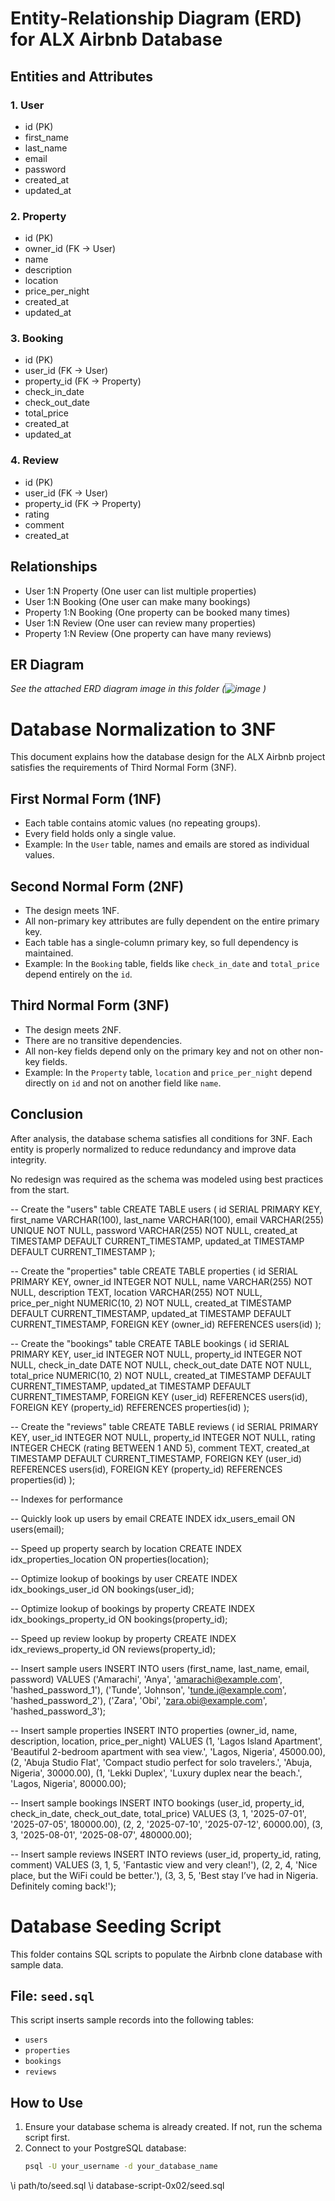 # Entity-Relationship Diagram (ERD) for ALX Airbnb Database

## Entities and Attributes

### 1. User
- id (PK)
- first_name
- last_name
- email
- password
- created_at
- updated_at

### 2. Property
- id (PK)
- owner_id (FK → User)
- name
- description
- location
- price_per_night
- created_at
- updated_at

### 3. Booking
- id (PK)
- user_id (FK → User)
- property_id (FK → Property)
- check_in_date
- check_out_date
- total_price
- created_at
- updated_at

### 4. Review
- id (PK)
- user_id (FK → User)
- property_id (FK → Property)
- rating
- comment
- created_at

## Relationships

- User 1:N Property (One user can list multiple properties)
- User 1:N Booking (One user can make many bookings)
- Property 1:N Booking (One property can be booked many times)
- User 1:N Review (One user can review many properties)
- Property 1:N Review (One property can have many reviews)

## ER Diagram

_See the attached ERD diagram image in this folder (![image](https://github.com/user-attachments/assets/f4096fa2-374f-4877-8718-b297aef2d199)
)_

# Database Normalization to 3NF

This document explains how the database design for the ALX Airbnb project satisfies the requirements of Third Normal Form (3NF).

## First Normal Form (1NF)

- Each table contains atomic values (no repeating groups).
- Every field holds only a single value.
- Example: In the `User` table, names and emails are stored as individual values.

## Second Normal Form (2NF)

- The design meets 1NF.
- All non-primary key attributes are fully dependent on the entire primary key.
- Each table has a single-column primary key, so full dependency is maintained.
- Example: In the `Booking` table, fields like `check_in_date` and `total_price` depend entirely on the `id`.

## Third Normal Form (3NF)

- The design meets 2NF.
- There are no transitive dependencies.
- All non-key fields depend only on the primary key and not on other non-key fields.
- Example: In the `Property` table, `location` and `price_per_night` depend directly on `id` and not on another field like `name`.

## Conclusion

After analysis, the database schema satisfies all conditions for 3NF. Each entity is properly normalized to reduce redundancy and improve data integrity.

No redesign was required as the schema was modeled using best practices from the start.

-- Create the "users" table
CREATE TABLE users (
  id SERIAL PRIMARY KEY,
  first_name VARCHAR(100),
  last_name VARCHAR(100),
  email VARCHAR(255) UNIQUE NOT NULL,
  password VARCHAR(255) NOT NULL,
  created_at TIMESTAMP DEFAULT CURRENT_TIMESTAMP,
  updated_at TIMESTAMP DEFAULT CURRENT_TIMESTAMP
);

-- Create the "properties" table
CREATE TABLE properties (
  id SERIAL PRIMARY KEY,
  owner_id INTEGER NOT NULL,
  name VARCHAR(255) NOT NULL,
  description TEXT,
  location VARCHAR(255) NOT NULL,
  price_per_night NUMERIC(10, 2) NOT NULL,
  created_at TIMESTAMP DEFAULT CURRENT_TIMESTAMP,
  updated_at TIMESTAMP DEFAULT CURRENT_TIMESTAMP,
  FOREIGN KEY (owner_id) REFERENCES users(id)
);

-- Create the "bookings" table
CREATE TABLE bookings (
  id SERIAL PRIMARY KEY,
  user_id INTEGER NOT NULL,
  property_id INTEGER NOT NULL,
  check_in_date DATE NOT NULL,
  check_out_date DATE NOT NULL,
  total_price NUMERIC(10, 2) NOT NULL,
  created_at TIMESTAMP DEFAULT CURRENT_TIMESTAMP,
  updated_at TIMESTAMP DEFAULT CURRENT_TIMESTAMP,
  FOREIGN KEY (user_id) REFERENCES users(id),
  FOREIGN KEY (property_id) REFERENCES properties(id)
);

-- Create the "reviews" table
CREATE TABLE reviews (
  id SERIAL PRIMARY KEY,
  user_id INTEGER NOT NULL,
  property_id INTEGER NOT NULL,
  rating INTEGER CHECK (rating BETWEEN 1 AND 5),
  comment TEXT,
  created_at TIMESTAMP DEFAULT CURRENT_TIMESTAMP,
  FOREIGN KEY (user_id) REFERENCES users(id),
  FOREIGN KEY (property_id) REFERENCES properties(id)
);

-- Indexes for performance

-- Quickly look up users by email
CREATE INDEX idx_users_email ON users(email);

-- Speed up property search by location
CREATE INDEX idx_properties_location ON properties(location);

-- Optimize lookup of bookings by user
CREATE INDEX idx_bookings_user_id ON bookings(user_id);

-- Optimize lookup of bookings by property
CREATE INDEX idx_bookings_property_id ON bookings(property_id);

-- Speed up review lookup by property
CREATE INDEX idx_reviews_property_id ON reviews(property_id);

-- Insert sample users
INSERT INTO users (first_name, last_name, email, password)
VALUES 
  ('Amarachi', 'Anya', 'amarachi@example.com', 'hashed_password_1'),
  ('Tunde', 'Johnson', 'tunde.j@example.com', 'hashed_password_2'),
  ('Zara', 'Obi', 'zara.obi@example.com', 'hashed_password_3');

-- Insert sample properties
INSERT INTO properties (owner_id, name, description, location, price_per_night)
VALUES
  (1, 'Lagos Island Apartment', 'Beautiful 2-bedroom apartment with sea view.', 'Lagos, Nigeria', 45000.00),
  (2, 'Abuja Studio Flat', 'Compact studio perfect for solo travelers.', 'Abuja, Nigeria', 30000.00),
  (1, 'Lekki Duplex', 'Luxury duplex near the beach.', 'Lagos, Nigeria', 80000.00);

-- Insert sample bookings
INSERT INTO bookings (user_id, property_id, check_in_date, check_out_date, total_price)
VALUES
  (3, 1, '2025-07-01', '2025-07-05', 180000.00),
  (2, 2, '2025-07-10', '2025-07-12', 60000.00),
  (3, 3, '2025-08-01', '2025-08-07', 480000.00);

-- Insert sample reviews
INSERT INTO reviews (user_id, property_id, rating, comment)
VALUES
  (3, 1, 5, 'Fantastic view and very clean!'),
  (2, 2, 4, 'Nice place, but the WiFi could be better.'),
  (3, 3, 5, 'Best stay I’ve had in Nigeria. Definitely coming back!');

# Database Seeding Script

This folder contains SQL scripts to populate the Airbnb clone database with sample data.

## File: `seed.sql`

This script inserts sample records into the following tables:
- `users`
- `properties`
- `bookings`
- `reviews`

## How to Use

1. Ensure your database schema is already created. If not, run the schema script first.
2. Connect to your PostgreSQL database:
   ```bash
   psql -U your_username -d your_database_name

\i path/to/seed.sql
\i database-script-0x02/seed.sql




